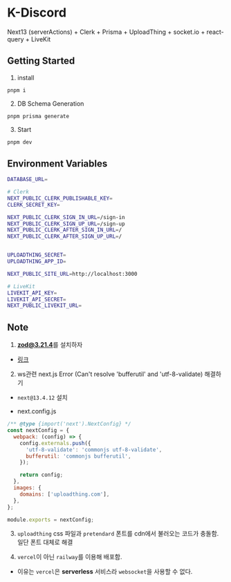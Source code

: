 # K-Discord

Next13 (serverActions) + Clerk + Prisma + UploadThing + socket.io + react-query + LiveKit

## Getting Started

1. install

```bash
pnpm i
```

2. DB Schema Generation

```bash
pnpm prisma generate
```

3. Start

```bash
pnpm dev
```

## Environment Variables

```bash
DATABASE_URL=

# Clerk
NEXT_PUBLIC_CLERK_PUBLISHABLE_KEY=
CLERK_SECRET_KEY=

NEXT_PUBLIC_CLERK_SIGN_IN_URL=/sign-in
NEXT_PUBLIC_CLERK_SIGN_UP_URL=/sign-up
NEXT_PUBLIC_CLERK_AFTER_SIGN_IN_URL=/
NEXT_PUBLIC_CLERK_AFTER_SIGN_UP_URL=/


UPLOADTHING_SECRET=
UPLOADTHING_APP_ID=

NEXT_PUBLIC_SITE_URL=http://localhost:3000

# LiveKit
LIVEKIT_API_KEY=
LIVEKIT_API_SECRET=
NEXT_PUBLIC_LIVEKIT_URL=
```

## Note

1. **zod@3.21.4**를 설치하자

- [링크](https://github.com/colinhacks/zod/issues/2663)

2. ws관련 next.js Error (Can't resolve 'bufferutil' and 'utf-8-validate) 해결하기

- `next@13.4.12` 설치

- next.config.js

```js
/** @type {import('next').NextConfig} */
const nextConfig = {
  webpack: (config) => {
    config.externals.push({
      'utf-8-validate': 'commonjs utf-8-validate',
      bufferutil: 'commonjs bufferutil',
    });

    return config;
  },
  images: {
    domains: ['uploadthing.com'],
  },
};

module.exports = nextConfig;
```

3. `uploadthing` css 파일과 `pretendard` 폰트를 cdn에서 불러오는 코드가 충돌함. 일단 폰트 대체로 해결

4. `vercel`이 아닌 `railway`를 이용해 배포함.

- 이유는 `vercel`은 **serverless** 서비스라 `websocket`을 사용할 수 없다.

